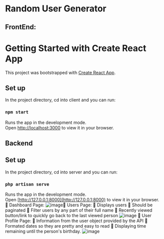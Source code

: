 # Random User Generator

## FrontEnd:

# Getting Started with Create React App

This project was bootstrapped with [Create React App](https://github.com/facebook/create-react-app).

## Set up

In the project directory, cd into client and you can run:

### `npm start`

Runs the app in the development mode.\
Open [http://localhost:3000](http://localhost:3000) to view it in your browser.

## Backend

## Set up

In the project directory, cd into server and you can run:

### `php artisan serve`

Runs the app in the development mode.\
Open [http://127.0.0.1:8000](http://127.0.0.1:8000) to view it in your browser.
 Dashboard Page:
![image](https://user-images.githubusercontent.com/20389942/230645330-81360f6d-4c25-4c31-a1ce-bb39aeaa8f94.png) Users Page:
 Displays users
 Should be paginated
 Filter users by any part of their full name
 Recently viewed button/link to quickly go back to the last viewed person
![image](https://user-images.githubusercontent.com/20389942/230645378-e26ffb07-c5f4-42f6-acdb-c094437b5984.png)
 User Profile Page:
 Information from the user object provided by the API
 Formated dates so they are pretty and easy to read
 Displaying time remaining until the person&#39;s birthday.
![image](https://user-images.githubusercontent.com/20389942/230645424-67b6cd48-5384-4d3c-ba4d-36dbdc8d5cf2.png)
